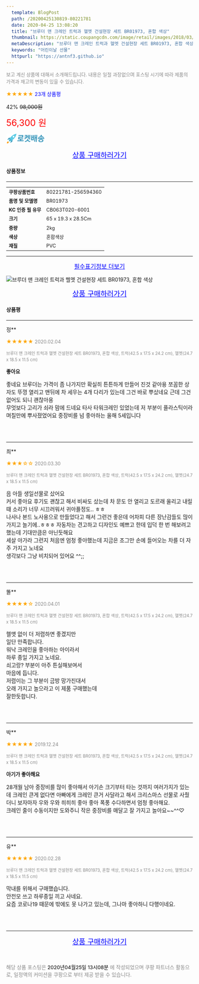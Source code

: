 ```yaml
---
  template: BlogPost
  path: /20200425130819-80221781
  date: 2020-04-25 13:08:20
  title: "브루더 맨 크레인 트럭과 헬멧 건설현장 세트 BR01973, 혼합 색상"
  thumbnail: https://static.coupangcdn.com/image/retail/images/2018/03/29/9/0/47c655b0-239b-49b2-a8d5-6060d4fe0c36.jpg
  metaDescription: "브루더 맨 크레인 트럭과 헬멧 건설현장 세트 BR01973, 혼합 색상,어린이날 선물"
  keywords: "어린이날 선물"
  httpurl: "https://antnf3.github.io"
---
```

  
<span style="color: #888;font-size:0.8rem">보고 계신 상품에 대해서 소개해드립니다.
내용은 일절 과장없으며 포스팅 시기에 따라 제품의 가격과 재고의 변동이 있을 수 있습니다.</span>
  
<span style="color: orange;">★★★★★</span> <span style="color: blue;font-size: 0.85rem;">23개 상품평</span>

<span style="font-size: 0.9rem">42%</span> <span style="font-size: 0.9rem">~~98,000원~~</span>

<span style="color: red;font-size: 1.5rem;">56,300 원</span>

![로켓배송](/assets/rocket_logo.png)

<p align="center"><a href="http://me2.do/xSj2lC7d" style="font-size: 1.2rem; color: blue;">상품 구매하러가기</a></p>

#### 상품정보

---

|                  |                       |
| ---------------- | --------------------- |
| **<span style="font-size:0.8rem;">쿠팡상품번호</span>** | <span style="font-size:0.8rem;">80221781-256594360</span> |
| **<span style="font-size:0.8rem;">품명 및 모델명</span>**    | <span style="font-size:0.8rem;">BR01973</span>        |
| **<span style="font-size:0.8rem;">KC 인증 필 유무</span>**    | <span style="font-size:0.8rem;">	CB063T020-6001</span>        |
| **<span style="font-size:0.8rem;">크기</span>**    | <span style="font-size:0.8rem;">65 x 19.3 x 28.5Cm</span>        |
| **<span style="font-size:0.8rem;">중량</span>**    | <span style="font-size:0.8rem;">2kg</span>        |
| **<span style="font-size:0.8rem;">색상</span>**    | <span style="font-size:0.8rem;">혼합색상</span>        |
| **<span style="font-size:0.8rem;">재질</span>**    | <span style="font-size:0.8rem;">PVC</span>        |








---

<p align="center"><a href="http://me2.do/xSj2lC7d" style="font-size: 1rem; color: blue;">필수표기정보 더보기</a></p>

![브루더 맨 크레인 트럭과 헬멧 건설현장 세트 BR01973, 혼합 색상](http://thumbnail9.coupangcdn.com/thumbnails/remote/q89/image/retail/images/2018/04/06/18/0/1fae2509-5745-4e69-aaf1-0746730b5530.jpg)

<p align="center"><a href="http://me2.do/xSj2lC7d" style="font-size: 1.2rem; color: blue;">상품 구매하러가기</a></p>

#### 상품평
  
---
  
정**
    
<span style="color: orange;">★★★★★</span> <span style="font-size:0.8rem;color: #888;">2020.02.04</span>
    
<span style="color: #888;font-size:0.7rem">브루더 맨 크레인 트럭과 헬멧 건설현장 세트 BR01973, 혼합 색상, 트럭(42.5 x 17.5 x 24.2 cm), 헬멧(24.7 x 18.5 x 11.5 cm)</span>
    
<span style="font-size:0.85rem">**좋아요**</span>
    
<span style="font-size: 0.9rem;">좋네요  브루더는 가격이 좀 나가지만 확실히  튼튼하게 만들어 진것 같아용  쪼꼼한 상자도 뚜껑 열리고  맨뒤에  차 세우는  4개 다리가 있는데  그건 바로 뿌샀네요  근데  그건 없어도 되니 괜찮아용<br/>무엇보다 고리가 쇠라 맘에 드네요 타사 타워크레인 있었는데 저 부분이 플라스틱이라  며칠만에 뿌사졌었어요  중장비를 넘 좋아하는 올해 5세입니다</span>
    
<br>
<br>

---
  
최**
    
<span style="color: orange;">★★★☆☆</span> <span style="font-size:0.8rem;color: #888;">2020.03.30</span>
    
<span style="color: #888;font-size:0.7rem">브루더 맨 크레인 트럭과 헬멧 건설현장 세트 BR01973, 혼합 색상, 트럭(42.5 x 17.5 x 24.2 cm), 헬멧(24.7 x 18.5 x 11.5 cm)</span>
    

    
<span style="font-size: 0.9rem;">음 아들 생일선물로 샀어요<br/>커서 좋아요 후기도 괜찮고 해서 비싸도 샀는데 차 문도 안 열리고 도르래 올리고 내릴때 소리가 너무 시끄러워서 귀아플정도.. ㅎㅎ<br/>나사나 본드 노사용으로 만들었다고 해서 그런건 좋은데 어차피 다른 장난감들도 많이 가지고 놀기에..ㅎㅎㅎ 자동차는 견고하고 디자인도 예쁘고 한데 입덕 한 번 해보려고 했는데 기대만큼은 아닌듯해요<br/>세살 아가라 그런지 처음엔 엄청 좋아했는데 지금은 조그만 손에 들어오는 차를 더 자주 가지고 노네요<br/>생각보다 그냥 비치되어 있어요 ^^;;</span>
    
<br>
<br>

---
  
똘**
    
<span style="color: orange;">★★★★☆</span> <span style="font-size:0.8rem;color: #888;">2020.04.01</span>
    
<span style="color: #888;font-size:0.7rem">브루더 맨 크레인 트럭과 헬멧 건설현장 세트 BR01973, 혼합 색상, 트럭(42.5 x 17.5 x 24.2 cm), 헬멧(24.7 x 18.5 x 11.5 cm)</span>
    

    
<span style="font-size: 0.9rem;">헬맷 없이 더 저렴하면 좋겠지만<br/>일단 만족합니다. <br/>워낙 크레인을 좋아하는 아이라서 <br/>하루 종일 가지고 노네요. <br/>쇠고랑? 부분이 아주 튼실해보여서 <br/>마음에 듭니다. <br/>저렴이는 그 부분이 금방 망가진대서<br/>오래 가지고 놀으라고 이 제품 구매했는데<br/>잘한듯합니다.</span>
    
<br>
<br>

---
  
박**
    
<span style="color: orange;">★★★★★</span> <span style="font-size:0.8rem;color: #888;">2019.12.24</span>
    
<span style="color: #888;font-size:0.7rem">브루더 맨 크레인 트럭과 헬멧 건설현장 세트 BR01973, 혼합 색상, 트럭(42.5 x 17.5 x 24.2 cm), 헬멧(24.7 x 18.5 x 11.5 cm)</span>
    
<span style="font-size:0.85rem">**아기가 좋아해요**</span>
    
<span style="font-size: 0.9rem;">28개월 남아 중장비를 많이 좋아해서 아기손 크기부터 타는 것까지 여러가지가 있는데 크레인 큰게 없다면 아빠에게 크레인 큰거 사달라고 해서 크리스마스 선물로 사줬더니 보자마자 우와 우와 히히히 좋아 좋아 폭풍 수다하면서 엄청 좋아해요.<br/>크레인 줄이 수동이지만 도와주니 작은 중장비를 매달고 잘 가지고 놀아요~~^^♡</span>
    
<br>
<br>

---
  
유**
    
<span style="color: orange;">★★★★★</span> <span style="font-size:0.8rem;color: #888;">2020.02.28</span>
    
<span style="color: #888;font-size:0.7rem">브루더 맨 크레인 트럭과 헬멧 건설현장 세트 BR01973, 혼합 색상, 트럭(42.5 x 17.5 x 24.2 cm), 헬멧(24.7 x 18.5 x 11.5 cm)</span>
    

    
<span style="font-size: 0.9rem;">막내를 위해서 구매했습니다.<br/>안전모 쓰고 하루종일 끼고 사네요.<br/>요즘 코로나19 때문에 밖에도 못 나가고 있는데, 그나마 좋아하니 다행이네요.</span>
    
<br>
<br>


  
---
  
<p align="center"><a href="http://me2.do/xSj2lC7d" style="font-size: 1.2rem; color: blue;">상품 구매하러가기</a></p>
  
<br>
  
<span style="font-size: 0.85rem; color: #888;">해당 상품 포스팅은 <span style="color: #000;"> 2020년04월25일 13시08분 </span> 에 작성되었으며 쿠팡 파트너스 활동으로, 일정액의 커미션을 쿠팡으로 부터 제공 받을 수 있습니다.</span>